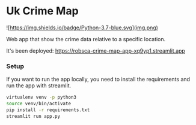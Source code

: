 # Uk Crime Map

![https://img.shields.io/badge/Python-3.7-blue.svg](img.png)

Web app that show the crime data relative to a specific location.

It's been deployed: https://robsca-crime-map-app-xq9yp1.streamlit.app


### Setup

If you want to run the app locally, you need to install the requirements and run the app with streamlit.

```bash
virtualenv venv -p python3
source venv/bin/activate
pip install -r requirements.txt
streamlit run app.py
```